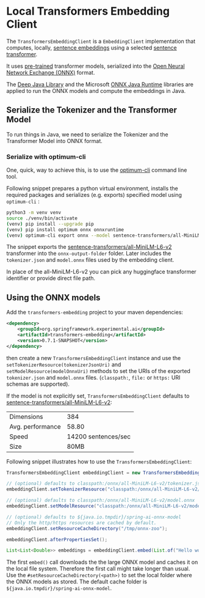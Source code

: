 # Local Transformers Embedding Client

The `TransformersEmbeddingClient` is a `EmbeddingClient` implementation that computes, locally, [sentence embeddings](https://www.sbert.net/examples/applications/computing-embeddings/README.html#sentence-embeddings-with-transformers) using a selected [sentence transformer](https://www.sbert.net/).

It uses [pre-trained](https://www.sbert.net/docs/pretrained_models.html) transformer models, serialized into the [Open Neural Network Exchange (ONNX)](https://onnx.ai/) format.

The [Deep Java Library](https://djl.ai/) and the Microsoft [ONNX Java Runtime](https://onnxruntime.ai/docs/get-started/with-java.html) libraries are applied to run the ONNX models and compute the embeddings in Java.

## Serialize the Tokenizer and the Transformer Model

To run things in Java, we need to serialize the Tokenizer and the Transformer Model into ONNX format.

### Serialize with optimum-cli

One, quick, way to achieve this, is to use the [optimum-cli](https://huggingface.co/docs/optimum/exporters/onnx/usage_guides/export_a_model#exporting-a-model-to-onnx-using-the-cli) command line tool.

Following snippet prepares a python virtual environment, installs the required packages and serializes (e.g. exports) specified model using `optimum-cli` :

```bash
python3 -m venv venv
source ./venv/bin/activate
(venv) pip install --upgrade pip
(venv) pip install optimum onnx onnxruntime
(venv) optimum-cli export onnx --model sentence-transformers/all-MiniLM-L6-v2 onnx-output-folder
```

The snippet exports the [sentence-transformers/all-MiniLM-L6-v2](https://huggingface.co/sentence-transformers/all-MiniLM-L6-v2) transformer into the `onnx-output-folder` folder. Later includes the `tokenizer.json` and `model.onnx` files used by the embedding client.

In place of the all-MiniLM-L6-v2 you can pick any huggingface transformer identifier or provide direct file path.

## Using the ONNX models

Add the `transformers-embedding` project to your maven dependencies:

```xml
<dependency>
	<groupId>org.springframework.experimental.ai</groupId>
	<artifactId>transformers-embedding</artifactId>
	<version>0.7.1-SNAPSHOT</version>
</dependency>
```

then create a new `TransformersEmbeddingClient` instance and use the `setTokenizerResource(tokenizerJsonUri)` and `setModelResource(modelOnnxUri)` methods to set the URIs  of the exported `tokenizer.json` and `model.onnx` files. (`classpath:`, `file:` or `https:` URI schemas are supported).

If the model is not explicitly set, `TransformersEmbeddingClient` defaults to [sentence-transformers/all-MiniLM-L6-v2](https://huggingface.co/sentence-transformers/all-MiniLM-L6-v2):

|     |  |
| -------- | ------- |
| Dimensions  |384    |
| Avg. performance | 58.80     |
| Speed    | 14200 sentences/sec    |
| Size    | 80MB    |


Following snippet illustrates how to use the `TransformersEmbeddingClient`:

```java
TransformersEmbeddingClient embeddingClient = new TransformersEmbeddingClient();

// (optional) defaults to classpath:/onnx/all-MiniLM-L6-v2/tokenizer.json
embeddingClient.setTokenizerResource("classpath:/onnx/all-MiniLM-L6-v2/tokenizer.json");

// (optional) defaults to classpath:/onnx/all-MiniLM-L6-v2/model.onnx
embeddingClient.setModelResource("classpath:/onnx/all-MiniLM-L6-v2/model.onnx");

// (optional) defaults to ${java.io.tmpdir}/spring-ai-onnx-model
// Only the http/https resources are cached by default.
embeddingClient.setResourceCacheDirectory("/tmp/onnx-zoo");

embeddingClient.afterPropertiesSet();

List<List<Double>> embeddings = embeddingClient.embed(List.of("Hello world", "World is big"));

```

The first `embed()` call downloads the the large ONNX model and caches it on the local file system.
Therefore the first call might take longer than usual.
Use the `#setResourceCacheDirectory(<path>)` to set the local folder where the ONNX models as stored.
The default cache folder is `${java.io.tmpdir}/spring-ai-onnx-model`.







